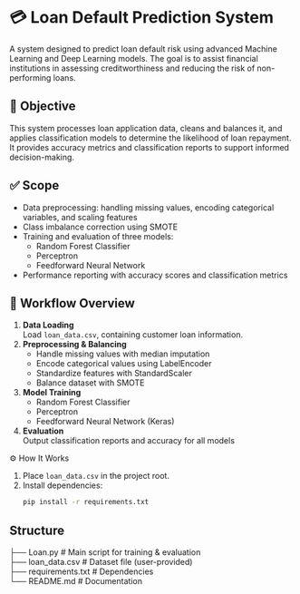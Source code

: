 # 💳 Loan Default Prediction System  

A system designed to predict loan default risk using advanced Machine Learning and Deep Learning models. The goal is to assist financial institutions in assessing creditworthiness and reducing the risk of non-performing loans.

## 📌 Objective  
This system processes loan application data, cleans and balances it, and applies classification models to determine the likelihood of loan repayment. It provides accuracy metrics and classification reports to support informed decision-making.

## ✅ Scope  
- Data preprocessing: handling missing values, encoding categorical variables, and scaling features  
- Class imbalance correction using SMOTE  
- Training and evaluation of three models:
  - Random Forest Classifier  
  - Perceptron  
  - Feedforward Neural Network  
- Performance reporting with accuracy scores and classification metrics  

## 🧠 Workflow Overview  
1. **Data Loading**  
   Load `loan_data.csv`, containing customer loan information.  
2. **Preprocessing & Balancing**  
   - Handle missing values with median imputation  
   - Encode categorical values using LabelEncoder  
   - Standardize features with StandardScaler  
   - Balance dataset with SMOTE  
3. **Model Training**  
   - Random Forest Classifier  
   - Perceptron  
   - Feedforward Neural Network (Keras)  
4. **Evaluation**  
   Output classification reports and accuracy for all models  

⚙ How It Works  
1. Place `loan_data.csv` in the project root.  
2. Install dependencies:  
   ```bash
   pip install -r requirements.txt


## Structure   
├── Loan.py          # Main script for training & evaluation  
├── loan_data.csv    # Dataset file (user-provided)  
├── requirements.txt # Dependencies  
└── README.md        # Documentation  

